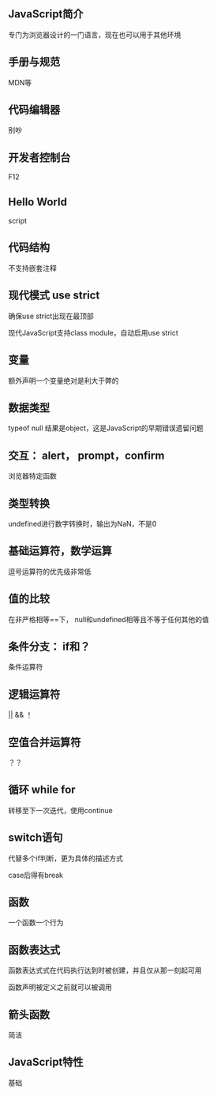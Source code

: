 ## JavaScript简介

专门为浏览器设计的一门语言，现在也可以用于其他环境

## 手册与规范

MDN等

## 代码编辑器

别吵

## 开发者控制台

F12



## Hello World

script



## 代码结构

不支持嵌套注释



## 现代模式 use strict

确保use strict出现在最顶部

现代JavaScript支持class module，自动启用use strict



## 变量

额外声明一个变量绝对是利大于弊的



## 数据类型

typeof null 结果是object，这是JavaScript的早期错误遗留问题



## 交互： alert， prompt，confirm

浏览器特定函数



## 类型转换

undefined进行数字转换时，输出为NaN，不是0



## 基础运算符，数学运算

逗号运算符的优先级非常低



## 值的比较

在非严格相等==下， null和undefined相等且不等于任何其他的值



## 条件分支： if和？

条件运算符



## 逻辑运算符

|| && ！ 



## 空值合并运算符

？？



## 循环 while for

转移至下一次迭代，使用continue



## switch语句

代替多个if判断，更为具体的描述方式

case后得有break



## 函数

一个函数一个行为



## 函数表达式

函数表达式式在代码执行达到时被创建，并且仅从那一刻起可用

函数声明被定义之前就可以被调用



## 箭头函数

简洁



## JavaScript特性

基础







